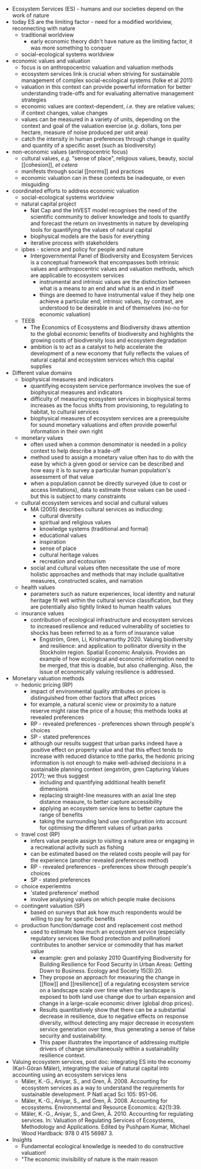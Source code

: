 - Ecosystem Services (ES) - humans and our societies depend on the work of nature
- today ES are the limiting factor - need for a modified worldview, reconnecting with nature
	- traditional worldview
		- early economic theory didn't have nature as the limiting factor, it was more something to conquer
	- social-ecological systems worldview
- economic values and valuation
	- focus is on anthropocentric valuation and valuation methods
	- ecosystem services link is crucial when striving for sustainable management of complex social-ecological systems (folke et al 2011)
	- valuation in this context can provide powerful information for better understanding trade-offs and for evaluating alternative management strategies
	- economic values are context-dependent, _i.e._ they are relative values; if context changes, value changes
	- values can be measured in a variety of units, depending on the context and goal of the valuation exercise (_e.g_. dollars, tons per hectare, measure of noise produced per unit area)
	- catch the intensity in human preferences through change in quality and quantity of a specific asset (such as biodiversity)
- non-economic values (anthropocentric focus)
	- cultural values, _e.g._ "sense of place", religious values, beauty, social [[cohesion]], _et cetera_
	- manifests through social [[norms]] and practices
	- economic valuation can in these contexts be inadequate, or even misguiding
- coordinated efforts to address economic valuation
	- social-ecological systems worldview
	- natural capital project
		- Nat Cap and the InVEST model recognises the need of the scientific community to deliver knowledge and tools to quantify and forecast the return on investments in nature by developing tools for quantifying the values of natural capital
		- biophysical models are the basis for everything
		- iterative process with stakeholders
	- ipbes - science and policy for people and nature
		- Intergovernmental Panel of Biodiversity and Ecosystem Services is a conceptual framework that encompasses both intrinsic values and anthropocentric values and valuation methods, which are applicable to ecosystem services
			- instrumental and intrinsic values are the distinction between what is a means to an end and what is an end in itself
			- things are deemed to have instrumental value if they help one achieve a particular end; intrinsic values, by contrast, are understood to be desirable in and of themselves (no-no for economic valuation)
	- TEEB
		- The Economics of Ecosystems and Biodiversity draws attention to the global economic benefits of biodiversity and highlights the growing costs of biodiversity loss and ecosystem degradation
		- ambition is to act as a catalyst to help accelerate the development of a new economy that fully reflects the values of natural capital and ecosystem services which this capital supplies
- Different value domains
	- biophysical measures and indicators
		- quantifying ecosystem service performance involves the sue of biophysical measures and indicators
		- difficulty of measuring ecosystem services in biophysical terms increases as the focus shifts from provisioning, to regulating to habitat, to cultural services
		- biophysical measures of ecosystem services are a prerequisite for sound monetary valuations and often provide powerful information in their own right
	- monetary values
		- often used when a common denominator is needed in a policy context to help describe a trade-off
		- method used to assign a monetary value often has to do with the ease by which a given good or service can be described and how easy it is to survey a particular human population's assessment of that value
		- when a population cannot be directly surveyed (due to cost or access limitations), data to estimate those values can be used - but this is subject to many constraints
	- cultural ecosystem services and social and cultural values
		- MA (2005) describes cultural services as indlucding:
			- cultural diversity
			- spiritual and religious values
			- knowledge systems (traditional and formal)
			- educational values
			- inspiration
			- sense of place
			- cultural heritage values
			- recreation and ecotourism
		- social and cultural values often necessitate the use of more holistic approaches and methods that may include qualitative measures, constructed scales, and narration
	- health values
		- parameters such as nature experiences, local identity and natural heritage fit well within the cultural service classification, but they are potentially also tightly linked to human health values
	- insurance values
		- contribution of ecological infrastructure and ecosystem services to increased resilience and reduced vulnerability of societies to shocks has been referred to as a form of insurance value
			- Engström, Gren, Li, Krishnamurthy 2020. Valuing biodiversity and resilience: and application to pollinator diversity in the Stockholm region. Spatial Economic Analysis. Provides an example of how ecological and economic information need to be merged, that this is doable, but also challenging. Also, the issue of economically valuing resilience is addressed.
- Monetary valuation methods
	- hedonic pricing (RP)
		- impact of environmental quality attributes on prices is distinguished from other factors that affect prices
		- for example, a natural scenic view or proximity to a nature reserve might raise the price of a house; this methods looks at revealed preferences
		- RP - revealed preferences - preferences shown through people's choices
		- SP - stated preferences
		- although our results suggest that urban parks indeed have a positive effect on property value and that this effect tends to increase with reduced distance to tthe parks, the hedonic pricing information is not enough to make well-advised decisions in a sustainable planning context (engström, gren  Capturing Values 2017); we thus suggest
			- including and quantifying additional health benefit dimensions
			- replacing straight-line measures with an axial line step distance measure, to better capture accessibility
			- applying an ecosystem service lens to better capture the range of benefits
			- taking the surrounding land use configuration into account for optimising the different values of urban parks
	- travel cost (RP)
		- infers value people assign to visiting a nature area or engaging in a recreational activity such as fishing
		- can be estimated based on the related costs people will pay for the experience (another revealed preferences method)
		- RP - revealed preferences - preferences show through people's choices
		- SP - stated preferences
	- choice experiemtns
		- 'stated preference' method
		- involve analysing values on which people make decisions
	- contingent valuation (SP)
		- based on surveys that ask how much respondents would be willing to pay for specific benefits
	- production function/damage cost and replacement cost method
		- used to estimate how much an ecosystem service (especially regulatory services like flood protection and pollination) contributes to another service or commodity that has market value
			- example: gren and polasky 2010 Quantifying Biodiversity for Building Resilience for Food Security in Urban Areas: Getting Down to Business. Ecology and Society 15(3):20.
			- They propose an approach for measuring the change in [[flow]] and [[resilience]] of a regulating ecosystem service on a landscape scale over time when the landscape is exposed to both land use change due to urban expansion and change in a large-scale economic driver (global drop prices).
			- Results quantitatively show that there can be a substantial decrease in resilience, due to negative effects on response diversity, without detecting any major decrease in ecosystem service generation over time, thus generating a sense of false security and sustainability.
			- This paper illustrates the importance of addressing multiple drivers of change simultaneously within a sustainability resilience context.
- Valuing ecosystem services, post doc: integrating ES into the economy (Karl-Göran Mäler), integrating the value of natural capital into accounting using an ecosystem services lens
	- Mäler, K.-G., Aniyar, S., and Gren, Å. 2008. Accounting for ecosystem services as a way to understand the requirements for sustainable development. P Natl acad Sci 105: 951-06.
	- Mäler, K.-G., Aniyar, S., and Gren, Å. 2008. Accounting for ecosystems. Environmental and Resource Economics: 42(1):39.
	- Mäler, K.-G., Aniyar, S., and Gren, Å. 2010. Accounting for regulating services. In: Valuation of Regulating Services of Ecosystems, Methodology and Applications. Edited by Pushpam Kumar, Michael Wood Hardback: 978 0 415 56987 3.
- Insights
	- Fundamental ecological knowledge is needed to do constructive valuation!
	- "The economic invisibility of nature is the main reason